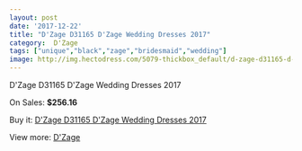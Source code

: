 ```yaml
---
layout: post
date: '2017-12-22'
title: "D'Zage D31165 D'Zage Wedding Dresses 2017"
category:  D'Zage
tags: ["unique","black","zage","bridesmaid","wedding"]
image: http://img.hectodress.com/5079-thickbox_default/d-zage-d31165-d-zage-wedding-dresses-2013.jpg
---
```

D'Zage D31165 D'Zage Wedding Dresses 2017

On Sales: **$256.16**
<a href="https://www.hectodress.com/-d-zage/2570-d-zage-d31165-d-zage-wedding-dresses-2013.html"><amp-img layout="responsive" width="600" height="600" src="//img.hectodress.com/5079-thickbox_default/d-zage-d31165-d-zage-wedding-dresses-2013.jpg" alt="D'Zage D31165 D'Zage Wedding Dresses 2017 0" /></a>
<a href="https://www.hectodress.com/-d-zage/2570-d-zage-d31165-d-zage-wedding-dresses-2013.html"><amp-img layout="responsive" width="600" height="600" src="//img.hectodress.com/5080-thickbox_default/d-zage-d31165-d-zage-wedding-dresses-2013.jpg" alt="D'Zage D31165 D'Zage Wedding Dresses 2017 1" /></a>

Buy it: [D'Zage D31165 D'Zage Wedding Dresses 2017](https://www.hectodress.com/-d-zage/2570-d-zage-d31165-d-zage-wedding-dresses-2013.html "D'Zage D31165 D'Zage Wedding Dresses 2017")

View more: [ D'Zage](https://www.hectodress.com/44--d-zage " D'Zage")